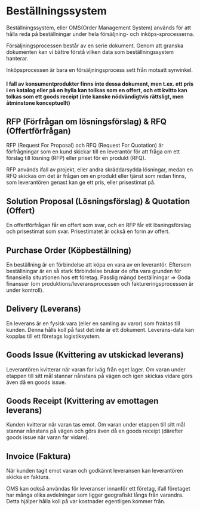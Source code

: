 
# Beställningssystem

Beställningssystem, eller OMS(Order Management System) används för att hålla reda på beställningar under hela försäljning- och inköps-sprocesserna. 

Försäljningsprocessen består av en serie dokument. Genom att granska dokumenten kan vi bättre förstå vilken data som beställningssystem hanterar.

Inköpsprocessen är bara en försäljningsprocess sett från motsatt synvinkel.

#### I fall av konsumentprodukter finns inte dessa dokument, men t.ex. ett pris i en katalog eller på en hylla kan toilkas som en offert, och ett kvitto kan tolkas som ett goods receipt (inte kanske nödvändigtvis rättsligt, men åtminstone konceptuellt)

## RFP (Förfrågan om lösningsförslag) & RFQ (Offertförfrågan)

RFP (Request For Proposal) och RFQ (Request For Quotation) är förfrågningar som en kund skickar till en leverantör för att fråga om ett förslag till lösning (RFP) eller priset för en produkt (RFQ).

RFP används ifall av projekt, eller andra skräddarsydda lösningar, medan en RFQ skickas om det är frågan om en produkt eller tjänst som redan finns, som leverantören genast kan ge ett pris, eller prisestimat på.

## Solution Proposal (Lösningsförslag) & Quotation (Offert)

En offertförfrågan får en offert som svar, och en RFP får ett lösningsförslag och prisestimat som svar. Prisestimatet är också en form av offert.

## Purchase Order (Köpbeställning)  

En beställning är en förbindelse att köpa en vara av en leverantör. Eftersom beställningar är en så stark förbindelse brukar de ofta vara grunden för finansiella situationen hos ett företag. Passlig mängd beställningar => Goda finansser (om produktions/leveransprocessen och faktureringsprocessen är under kontroll).

## Delivery (Leverans)

En leverans är en fysisk vara (eller en samling av varor) som fraktas till kunden. Denna hålls koll på fast det inte är ett dokument. Leverans-data kan kopplas till ett företags logistiksystem.

## Goods Issue (Kvittering av utskickad leverans)

Leverantören kvitterar när varan far iväg från eget lager. Om varan under etappen till sitt mål stannar nånstans på vägen och igen skickas vidare görs även då en goods issue.

## Goods Receipt (Kvittering av emottagen leverans)

Kunden kvitterar när varan tas emot. Om varan under etappen till sitt mål stannar nånstans på vägen och görs även då en goods receipt (därefter goods issue när varan far vidare).

## Invoice (Faktura)

När kunden tagit emot varan och godkännt leveransen kan leverantören skicka en faktura.

OMS kan också användas för leveranser innanför ett företag, ifall företaget har många olika avdelningar som ligger geografiskt långs från varandra. Detta hjälper hålla koll på var kostnader egentligen kommer från.
